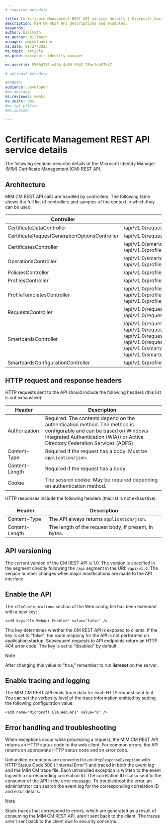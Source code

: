 ```yaml
---
# required metadata

title: Certificate Management REST API service details | Microsoft Docs
description: MIM CM REST API descriptions and examples.
keywords:
author: billmath
ms.author: billmath
manager: amycolannino
ms.date: 01/27/2023
ms.topic: article
ms.prod: microsoft-identity-manager

ms.assetid: 530047f1-e43b-4a69-9542-75bc1da57bf7

# optional metadata

#ROBOTS:
audience: developer
#ms.devlang:
ms.reviewer: mwahl
ms.suite: ems
#ms.tgt_pltfrm:
#ms.custom:

---
```


# Certificate Management REST API service details
The following sections describe details of the Microsoft Identity Manager (MIM) Certificate Management (CM) REST API.

## Architecture 
MIM CM REST API calls are handled by controllers. The following table shows the full list of controllers and samples of the context in which they can be used.


|                  Controller                   |                                                                                                                                                           Sample route                                                                                                                                                           |
|-----------------------------------------------|----------------------------------------------------------------------------------------------------------------------------------------------------------------------------------------------------------------------------------------------------------------------------------------------------------------------------------|
|           CertificateDataController           |                                                                                                                                         /api/v1.0/requests/{requestid}/certificatedata/                                                                                                                                          |
| CertificateRequestGenerationOptionsController |                                                                                                                                                  /api/v1.0/requests/{requestid}                                                                                                                                                  |
|            CertificatesController             |                                                                                                                /api/v1.0/smartcards/{smartcardid}/certificates <br/> /api/v1.0/profiles/{profileid}/certificates                                                                                                                 |
|             OperationsController              |                                                                                                                  /api/v1.0/smartcards/{smartcardid}/operations <br/> /api/v1.0/profiles/{profileid}/operations                                                                                                                   |
|              PoliciesController               |                                                                                                                                   /api/v1.0/profiletemplates/{profiletemplateid}/policies/{id}                                                                                                                                   |
|              ProfilesController               |                                                                                                                                                     /api/v1.0/profiles/{id}                                                                                                                                                      |
|          ProfileTemplatesController           |                                                                                               /api/v1.0/profiletemplates/{id} <br/> /api/v1.0/profiletemplates <br/> /api/v1.0/profiletemplates/{profiletemplateid}/policies/{id}                                                                                                |
|              RequestsController               |                                                                                                                                         /api/v1.0/requests/{id} <br/> /api/v1.0/requests                                                                                                                                         |
|             SmartcardsController              | /api/v1.0/requests/{requestid}/smartcards/{id}/diversifiedkey <br/> /api/v1.0/requests/{requestid}/smartcards/{id}/serverproposedpin <br/> /api/v1.0/requests/{requestid}/smartcards/{id}/authenticationresponse <br/> /api/v1.0/requests/{requestid}/smartcards/{id} <br/> /api/v1.0/smartcards/{id} <br/> /api/v1.0/smartcards |
|       SmartcardsConfigurationController       |                                                                                                                             /api/v1.0/profiletemplates/{profiletemplateid}/configuration/smartcards                                                                                                                              |

## HTTP request and response headers
HTTP requests sent to the API should include the following headers (this list is not exhaustive):

Header | Description
-------|------------
Authorization | Required. The contents depend on the authentication method. The method is configurable and can be based on Windows Integrated Authentication (WIA)) or Active Directory Federation Services (ADFS).
Content-Type | Required if the request has a body. Must be `application/json`.
Content-Length | Required if the request has a body. 
Cookie | The session cookie. May be required depending on authentication method.


HTTP responses include the following headers (this list is  not exhaustive):

Header | Description
-------|------------
Content-Type | The API always returns `application/json`.
Content-Length | The length of the request body, if present, in bytes.


## API versioning 
The current version of the CM REST API is 1.0. The version is specified in the segment directly following the `/api` segment in the URI: `/api/v1.0`. The version number changes when major modifications are made to the API interface.


## Enable the API 
The `<ClmConfiguration>` section of the Web.config file has been extended with a new key:

```
<add key="Clm.WebApi.Enabled" value="false" />
```

This key determines whether the CM REST API is exposed to clients. If the key is set to "false", the route mapping for the API is not performed on application startup. Subsequent requests to API endpoints return an HTTP 404 error code. The key is set to “disabled” by default.

>[!NOTE]
>After changing this value to "true," remember to run **iisreset** on the server.

## Enable tracing and logging 
The MIM CM REST API emits trace data for each HTTP request sent to it. You can set the verbosity level of the trace information emitted by setting the following configuration value:

```
<add name="Microsoft.Clm.Web.API" value="0" />
```

## Error handling and troubleshooting 
When exceptions occur while processing a request, the MIM CM REST API returns an HTTP status code to the web client. For common errors, the API returns an appropriate HTTP status code and an error code. 

Unhandled exceptions are converted to an `HttpResponseException` with HTTP Status Code 500 (“Internal Error”) and traced in both the event log and the MIM CM trace file. Each unhandled exception is written to the event log with a corresponding correlation ID. The correlation ID is also sent to the consumer of the API in the error message. To troubleshoot the error, an administrator can search the event log for the corresponding correlation ID and error details.

>[!NOTE]
>Stack traces that correspond to errors, which are generated as a result of consuming the MIM CM REST API, aren't sent back to the client. The traces aren't sent back to the client due to security concerns.
